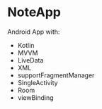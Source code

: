 # NoteApp

Android App with:

- Kotlin
- MVVM
- LiveData
- XML
- supportFragmentManager
- SingleActivity
- Room
- viewBinding
